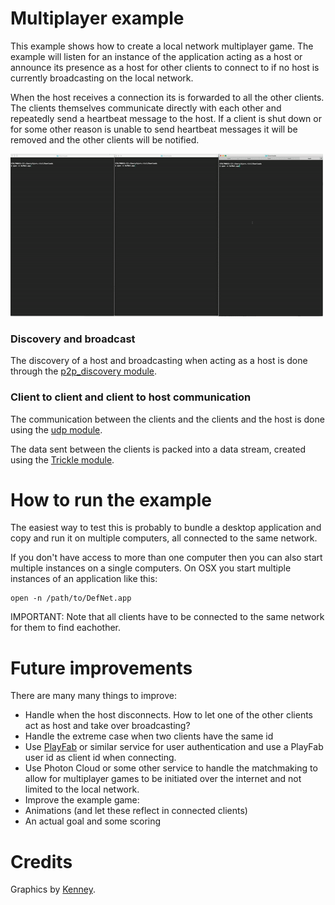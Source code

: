 # Multiplayer example
This example shows how to create a local network multiplayer game. The example will listen for an instance of the application acting as a host or announce its presence as a host for other clients to connect to if no host is currently broadcasting on the local network.

When the host receives a connection its is forwarded to all the other clients. The clients themselves communicate directly with each other and repeatedly send a heartbeat message to the host. If a client is shut down or for some other reason is unable to send heartbeat messages it will be removed and the other clients will be notified.

![../../images/multiplayer.gif](../../images/multiplayer.gif)

### Discovery and broadcast
The discovery of a host and broadcasting when acting as a host is done through the [p2p_discovery module](https://github.com/britzl/defnet/blob/master/defnet/p2p_discovery.lua).

### Client to client and client to host communication
The communication between the clients and the clients and the host is done using the [udp module](https://github.com/britzl/defnet/blob/master/defnet/udp.lua).

The data sent between the clients is packed into a data stream, created using the [Trickle module](https://github.com/bjornbytes/trickle).

# How to run the example
The easiest way to test this is probably to bundle a desktop application and copy and run it on multiple computers, all connected to the same network.

If you don't have access to more than one computer then you can also start multiple instances on a single computers. On OSX you start multiple instances of an application like this:

	open -n /path/to/DefNet.app

IMPORTANT: Note that all clients have to be connected to the same network for them to find eachother.

# Future improvements
There are many many things to improve:

* Handle when the host disconnects. How to let one of the other clients act as host and take over broadcasting?
* Handle the extreme case when two clients have the same id
* Use [PlayFab](https://github.com/britzl/playfabexamples) or similar service for user authentication and use a PlayFab user id as client id when connecting.
* Use Photon Cloud or some other service to handle the matchmaking to allow for multiplayer games to be initiated over the internet and not limited to the local network.
* Improve the example game:
 * Animations (and let these reflect in connected clients)
 * An actual goal and some scoring

# Credits
Graphics by [Kenney](http://www.kenney.nl).
